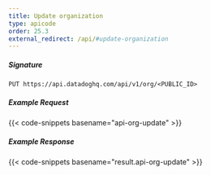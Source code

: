 ```yaml
---
title: Update organization
type: apicode
order: 25.3
external_redirect: /api/#update-organization
---
```


##### Signature
`PUT https://api.datadoghq.com/api/v1/org/<PUBLIC_ID>`
##### Example Request
{{< code-snippets basename="api-org-update" >}}
##### Example Response
{{< code-snippets basename="result.api-org-update" >}}
